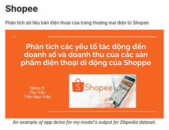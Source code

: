 # Shopee
Phân tích dữ liệu bán điện thoại của trang thương mai điện tử Shopee

<p align="center">
  <img src="Demo/Báo cáo cuối khóa DA.pptx.png"><br/>
  <i>An example of app demo for my model's output for Dbpedia dataset.</i>
</p>
